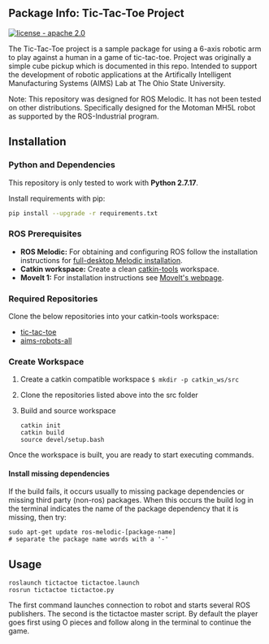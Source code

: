 

## Package Info: Tic-Tac-Toe Project

[![license - apache 2.0](https://img.shields.io/:license-Apache%202.0-yellowgreen.svg)](https://opensource.org/licenses/Apache-2.0)

The Tic-Tac-Toe project is a sample package for using a 6-axis robotic arm to play against a human in a game of tic-tac-toe. Project was originally a simple cube pickup which is documented in this repo. Intended to support the development of robotic applications at the Artifically Intelligent Manufacturing Systems (AIMS) Lab at The Ohio State University.

Note: This repository was designed for ROS Melodic. It has not been tested on other distributions. Specifically designed for the Motoman MH5L robot as supported by the ROS-Industrial program.

## Installation

### Python and Dependencies
This repository is only tested to work with **Python 2.7.17**.

Install requirements with pip:
```bash
pip install --upgrade -r requirements.txt
```

### ROS Prerequisites
  - **ROS Melodic:** For obtaining and configuring ROS follow the installation instructions for [full-desktop Melodic installation](http://wiki.ros.org/melodic/Installation/Ubuntu).
  - **Catkin workspace:** Create a clean [catkin-tools](https://catkin-tools.readthedocs.io/en/latest/index.html) workspace.
  - **MoveIt 1:** For installation instructions see [MoveIt's webpage](https://moveit.ros.org/install/).
 
### Required Repositories
  Clone the below repositories into your catkin-tools workspace:
  - [tic-tac-toe](https://github.com/osu-aims/tic-tac-toe)
  - [aims-robots-all](https://github.com/osu-aims/aims-robots-all)

### Create Workspace

  1. Create a catkin compatible workspace ```$ mkdir -p catkin_ws/src```
  2. Clone the repositories listed above into the src folder
  3. Build and source workspace 

     ```
     catkin init
     catkin build
     source devel/setup.bash
     ```
     
Once the workspace is built, you are ready to start executing commands.

#### Install missing dependencies
If the build fails, it occurs usually to missing package dependencies or missing third party (non-ros) packages. When this occurs the build log in the terminal indicates the name of the package dependency that it is missing, then try:

```
sudo apt-get update ros-melodic-[package-name]
# separate the package name words with a '-'
```

## Usage

```
roslaunch tictactoe tictactoe.launch
rosrun tictactoe tictactoe.py
```
The first command launches connection to robot and starts several ROS publishers. The second is the tictactoe master script. By default the player goes first using O pieces and follow along in the terminal to continue the game.



